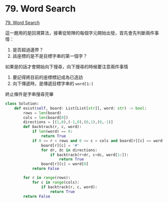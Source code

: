 # 79. Word Search

[79. Word Search](https://leetcode.com/problems/word-search/)

這一題用的是回溯算法，接著從矩陣的每個字元開始出發，首先會先判斷兩件事情：

1. 是否超過邊界？
2. 該座標的是不是目標字串的第一個字？

如果是的話才會開始向下搜尋，向下搜尋的時候要注意兩件事情

1. 要記得將目前的座標標記成為已造訪
2. 向下傳遞時，是傳遞目標字串的 `word[1:]` 

終止條件是字串搜尋完畢

```python
class Solution:
    def exist(self, board: List[List[str]], word: str) -> bool:
        rows = len(board)
        cols = len(board[0])
        directions = [(1,0),(-1,0),(0,1),(0,-1)]
        def backtrack(r, c, word):
            if len(word) == 0:
                return True
            if 0 <= r < rows and 0 <= c < cols and board[r][c] == word[0]:
                board[r][c] = '#'
                for dr, dc in directions:
                    if backtrack(r+dr, c+dc, word[1:]):
                        return True
                board[r][c] = word[0]
            return False

        for r in range(rows):
            for c in range(cols):
                if backtrack(r, c, word):
                    return True
        return False
```

